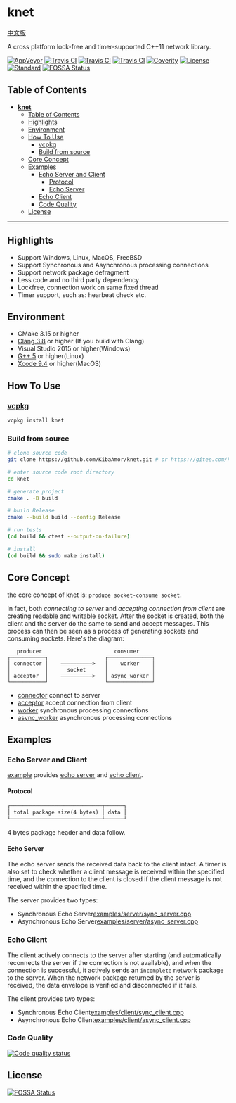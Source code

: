 # **knet**

[中文版](./README_zh.md)

A cross platform lock-free and timer-supported C++11 network library.

[![AppVeyor](https://img.shields.io/appveyor/build/kibaamor/knet/master?label=Windows&style=flat-square)](https://ci.appveyor.com/project/KibaAmor/knet)
[![Travis CI](https://img.shields.io/travis/kibaamor/knet/master?label=Linux&style=flat-square)](https://www.travis-ci.com/github/KibaAmor/knet)
[![Travis CI](https://img.shields.io/travis/kibaamor/knet/master?label=OSX&style=flat-square)](https://www.travis-ci.com/github/KibaAmor/knet)
[![Travis CI](https://img.shields.io/travis/kibaamor/knet/master?label=FreeBSD&style=flat-square)](https://www.travis-ci.com/github/KibaAmor/knet)
[![Coverity](https://img.shields.io/coverity/scan/20462?label=Coverity&style=flat-square)](https://scan.coverity.com/projects/kibaamor-knet)
[![License](https://img.shields.io/github/license/kibaamor/knet?label=License&style=flat-square)](./LICENSE)
[![Standard](https://img.shields.io/badge/C++-11-blue.svg?style=flat-square)](https://github.com/kibaamor/knet)
[![FOSSA Status](https://app.fossa.com/api/projects/git%2Bgithub.com%2FKibaAmor%2Fknet.svg?type=shield)](https://app.fossa.com/projects/git%2Bgithub.com%2FKibaAmor%2Fknet?ref=badge_shield)

## Table of Contents

- [**knet**](#knet)
  - [Table of Contents](#table-of-contents)
  - [Highlights](#highlights)
  - [Environment](#environment)
  - [How To Use](#how-to-use)
    - [vcpkg](#vcpkg)
    - [Build from source](#build-from-source)
  - [Core Concept](#core-concept)
  - [Examples](#examples)
    - [Echo Server and Client](#echo-server-and-client)
      - [Protocol](#protocol)
      - [Echo Server](#echo-server)
    - [Echo Client](#echo-client)
    - [Code Quality](#code-quality)
  - [License](#license)

--------

## Highlights

- Support Windows, Linux, MacOS, FreeBSD
- Support Synchronous and Asynchronous processing connections
- Support network package defragment
- Less code and no third party dependency
- Lockfree, connection work on same fixed thread
- Timer support, such as: hearbeat check etc.

## Environment

- CMake 3.15 or higher
- [Clang 3.8](http://clang.llvm.org/cxx_status.html) or higher (If you build with Clang)
- Visual Studio 2015 or higher(Windows)
- [G++ 5](https://gcc.gnu.org/gcc-5/changes.html#libstdcxx) or higher(Linux)
- [Xcode 9.4](https://stackoverflow.com/questions/28094794/why-does-apple-clang-disallow-c11-thread-local-when-official-clang-supports) or higher(MacOS)

## How To Use

### [vcpkg](https://github.com/microsoft/vcpkg)

```bash
vcpkg install knet
```

### Build from source

```bash
# clone source code
git clone https://github.com/KibaAmor/knet.git # or https://gitee.com/kibaamor/knet.git

# enter source code root directory
cd knet

# generate project
cmake . -B build

# build Release
cmake --build build --config Release

# run tests
(cd build && ctest --output-on-failure)

# install
(cd build && sudo make install)
```

## Core Concept

the core concept of knet is: `produce socket-consume socket`.

In fact, both *connecting to server* and *accepting connection from client* are creating readable and writable socket. After the socket is created, both the client and the server do the same to send and accept messages. This process can then be seen as a process of generating sockets and consuming sockets. Here's the diagram:

```text
   producer                       consumer
┌───────────┐                  ┌──────────────┐
│ connector │    ——————————>   │    worker    │
│           │      socket      │              │
│ acceptor  │    ——————————>   │ async_worker │
└───────────┘                  └──────────────┘
```

- [connector](./src/kconnector.cpp) connect to server
- [acceptor](./src/kacceptor.cpp) accept connection from client
- [worker](./src/kworker.cpp) synchronous processing connections
- [async_worker](./src/kworker.cpp) asynchronous processing connections

## Examples

### Echo Server and Client

[example](./examples/) provides [echo server](./examples/server) and [echo client](./examples/client).

#### Protocol

```txt
┌─────────────────────────────┬──────┐
│ total package size(4 bytes) │ data │
└─────────────────────────────┴──────┘
```

4 bytes package header and data follow.

#### Echo Server

The echo server sends the received data back to the client intact.
A timer is also set to check whether a client message is received within the specified time, and the connection to the client is closed if the client message is not received within the specified time.

The server provides two types:

- Synchronous Echo Server[examples/server/sync_server.cpp](./examples/server/sync_server.cpp)
- Asynchronous Echo Server[examples/server/async_server.cpp](./examples/server/async_server.cpp)

### Echo Client

The client actively connects to the server after starting (and automatically reconnects the server if the connection is not available), and when the connection is successful, it actively sends an `incomplete` network package to the server.
When the network package returned by the server is received, the data envelope is verified and disconnected if it fails.

The client provides two types:

- Synchronous Echo Client[examples/client/sync_client.cpp](./examples/client/sync_client.cpp)
- Asynchronous Echo Client[examples/client/async_client.cpp](./examples/client/async_client.cpp)

### Code Quality

[![Code quality status](https://codescene.io/projects/7651/status.svg)](https://codescene.io/projects/7651/jobs/latest-successful/results)

## License

[![FOSSA Status](https://app.fossa.com/api/projects/git%2Bgithub.com%2FKibaAmor%2Fknet.svg?type=large)](https://app.fossa.com/projects/git%2Bgithub.com%2FKibaAmor%2Fknet?ref=badge_large)
